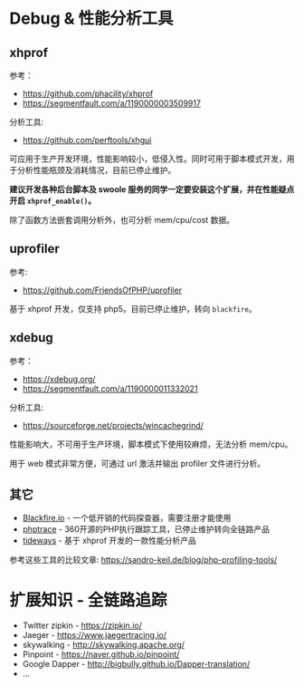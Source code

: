 # Debug & 性能分析工具

## xhprof

参考：
* https://github.com/phacility/xhprof
* https://segmentfault.com/a/1190000003509917

分析工具:
* https://github.com/perftools/xhgui

可应用于生产开发环境，性能影响较小，低侵入性。同时可用于脚本模式开发，用于分析性能瓶颈及消耗情况，目前已停止维护。

**建议开发各种后台脚本及 swoole 服务的同学一定要安装这个扩展，并在性能疑点开启 `xhprof_enable()`。**

除了函数方法嵌套调用分析外，也可分析 mem/cpu/cost 数据。

## uprofiler

参考:
* https://github.com/FriendsOfPHP/uprofiler

基于 xhprof 开发，仅支持 php5。目前已停止维护，转向 `blackfire`。

## xdebug

参考：
* https://xdebug.org/
* https://segmentfault.com/a/1190000011332021

分析工具:
* https://sourceforge.net/projects/wincachegrind/

性能影响大，不可用于生产环境，脚本模式下使用较麻烦，无法分析 mem/cpu。

用于 web 模式非常方便，可通过 url 激活并输出 profiler 文件进行分析。

## 其它

* [Blackfire.io](http://blackfire.io/) - 一个低开销的代码探查器，需要注册才能使用
* [phptrace](https://github.com/Qihoo360/phptrace) - 360开源的PHP执行跟踪工具，已停止维护转向全链路产品
* [tideways](https://github.com/tideways/php-xhprof-extension) - 基于 xhprof 开发的一款性能分析产品

参考这些工具的比较文章: https://sandro-keil.de/blog/php-profiling-tools/

# 扩展知识 - 全链路追踪

* Twitter zipkin - https://zipkin.io/
* Jaeger - https://www.jaegertracing.io/
* skywalking - http://skywalking.apache.org/
* Pinpoint - https://naver.github.io/pinpoint/
* Google Dapper - http://bigbully.github.io/Dapper-translation/
* ...
